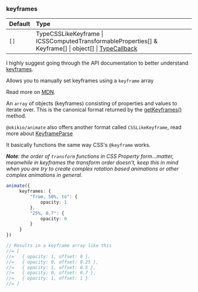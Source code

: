 ### keyframes

| Default | Type                                                                                                                                                                                   |
| :------ | :------------------------------------------------------------------------------------------------------------------------------------------------------------------------------------- |
| `[]`    | TypeCSSLikeKeyframe \| ICSSComputedTransformableProperties[] & Keyframe[] \| object[] \| [TypeCallback](/docs/api/modules/_okikio_animate.md#typecallback) |

I highly suggest going through the API documentation to better understand [keyframes](/docs/api/interfaces/_okikio_animate.ianimationoptions.md#keyframes).

Allows you to manually set keyframes using a `keyframe` array

Read more on [MDN](https://developer.mozilla.org/en-US/docs/Web/API/KeyframeEffect/setKeyframes).

An `array` of objects (keyframes) consisting of properties and values to iterate over. This is the canonical format returned by the [getKeyframes()](https://developer.mozilla.org/en-US/docs/Web/API/KeyframeEffect/getKeyframes) method.

`@okikio/animate` also offers another format called `CSSLikeKeyframe`, read more about [KeyframeParse](/docs/api/modules/_okikio_native.md#keyframeparse)

It basically functions the same way CSS's `@keyframe` works.

_**Note**: the order of `transform` functions in CSS Property form...matter, meanwhile in keyframes the transform order doesn't, keep this in mind when you are try to create complex rotation based animations or other complex animations in general._

```ts
animate({
     keyframes: {
         "from, 50%, to": {
             opacity: 1
         },
         "25%, 0.7": {
             opacity: 0
         }
     }
})

// Results in a keyframe array like this
//= [
//=   { opacity: 1, offset: 0 },
//=   { opacity: 0, offset: 0.25 },
//=   { opacity: 1, offset: 0.5 },
//=   { opacity: 0, offset: 0.7 },
//=   { opacity: 1, offset: 1 }
//= ]
```